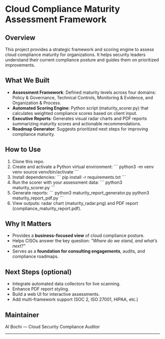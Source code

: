 # Cloud Compliance Maturity Assessment Framework

## Overview
This project provides a strategic framework and scoring engine to assess cloud compliance maturity for organizations. It helps security leaders understand their current compliance posture and guides them on prioritized improvements.

## What We Built
- **Assessment Framework**: Defined maturity levels across four domains: Policy & Governance, Technical Controls, Monitoring & Evidence, and Organization & Process.
- **Automated Scoring Engine**: Python script (maturity_scorer.py) that calculates weighted compliance scores based on client input.
- **Executive Reports**: Generates visual radar charts and PDF reports summarizing maturity scores and actionable recommendations.
- **Roadmap Generator**: Suggests prioritized next steps for improving compliance maturity.

## How to Use
1. Clone this repo.
2. Create and activate a Python virtual environment:
   \`\`\`
   python3 -m venv venv
   source venv/bin/activate
   \`\`\`
3. Install dependencies:
   \`\`\`
   pip install -r requirements.txt
   \`\`\`
4. Run the scorer with your assessment data:
   \`\`\`
   python3 maturity_scorer.py
   \`\`\`
5. Generate reports:
   \`\`\`
   python3 maturity_report_generator.py
   python3 maturity_report_pdf.py
   \`\`\`
6. View outputs: radar chart (maturity_radar.png) and PDF report (compliance_maturity_report.pdf).

## Why It Matters
- Provides a **business-focused view** of cloud compliance posture.
- Helps CISOs answer the key question: *"Where do we stand, and what’s next?"*
- Serves as a **foundation for consulting engagements**, audits, and compliance roadmaps.

## Next Steps (optional)
- Integrate automated data collectors for live scanning.
- Enhance PDF report styling.
- Build a web UI for interactive assessments.
- Add multi-framework support (SOC 2, ISO 27001, HIPAA, etc.)

## Maintainer
Al Bochi — Cloud Security Compliance Auditor

---

